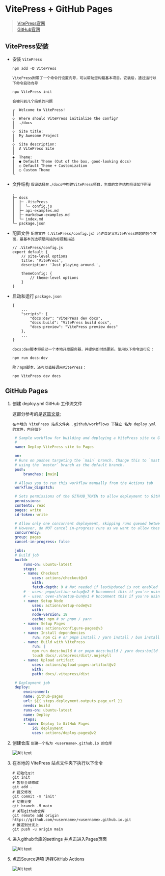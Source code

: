 # VitePress + GitHub Pages

> [VitePress官网](https://vitepress.dev/)  
> [GitHub官网](https://GitHub.com/)

## VitePress安装

* 安装
   `VitePress`

    ```shell
    npm add -D VitePress
    ```

    `VitePress附带了一个命令行设置向导，可以帮助您构建基本项目。安装后，通过运行以下命令启动向导`

    ```shell
    npx VitePress init
    ```

    `会被问到几个简单的问题`

    ```shell
    ┌  Welcome to VitePress!
    │
    ◇  Where should VitePress initialize the config?
    │  ./docs
    │
    ◇  Site title:
    │  My Awesome Project
    │
    ◇  Site description:
    │  A VitePress Site
    │
    ◆  Theme:
    │  ● Default Theme (Out of the box, good-looking docs)
    │  ○ Default Theme + Customization
    │  ○ Custom Theme
    └
    ```

* 文件结构
   `假设选择在./docs中构建VitePress项目，生成的文件结构应该如下所示`

    ```shell
    .
    ├─ docs
    │  ├─ .VitePress
    │  │  └─ config.js
    │  ├─ api-examples.md
    │  ├─ markdown-examples.md
    │  └─ index.md
    └─ package.json
    ```

* 配置文件
   `配置文件（.VitePress/config.js）允许自定义VitePress网站的各个方面，最基本的选项是网站的标题和描述`

    ```shell
    // .VitePress/config.js
    export default {
        // site-level options
        title: 'VitePress',
        description: 'Just playing around.',

        themeConfig: {
            // theme-level options
        }
    }
    ```

* 启动和运行
  `package.json`

    ```shell
    {
        ...
        "scripts": {
            "docs:dev": "VitePress dev docs",
            "docs:build": "VitePress build docs",
            "docs:preview": "VitePress preview docs"
        },
        ...
    }
    ```

    `docs:dev脚本将启动一个本地开发服务器，并提供即时热更新。使用以下命令运行它：`

    ```shell
    npm run docs:dev
    ```

    `除了npm脚本，还可以直接调用VitePress：`

    ```shell
    npx VitePress dev docs
    ```

## GitHub Pages

1. 创建 deploy.yml GitHub 工作流文件

   这部分参考的是[这篇文章](https://notes.tangjiayan.cn/web-build/vitepress/vitepress-github-pages.html);

   `在本地的 VitePress 站点文件夹 .github/workflows 下建立 名为 deploy.yml 的文件，内容如下`

   ```yml
    # Sample workflow for building and deploying a VitePress site to GitHub Pages
    #
    name: Deploy VitePress site to Pages

    on:
    # Runs on pushes targeting the `main` branch. Change this to `master` if you're
    # using the `master` branch as the default branch.
    push:
        branches: [main]

    # Allows you to run this workflow manually from the Actions tab
    workflow_dispatch:

    # Sets permissions of the GITHUB_TOKEN to allow deployment to GitHub Pages
    permissions:
    contents: read
    pages: write
    id-token: write

    # Allow only one concurrent deployment, skipping runs queued between the run in-progress and latest queued.
    # However, do NOT cancel in-progress runs as we want to allow these production deployments to complete.
    concurrency:
    group: pages
    cancel-in-progress: false

    jobs:
    # Build job
    build:
        runs-on: ubuntu-latest
        steps:
        - name: Checkout
            uses: actions/checkout@v3
            with:
            fetch-depth: 0 # Not needed if lastUpdated is not enabled
        # - uses: pnpm/action-setup@v2 # Uncomment this if you're using pnpm
        # - uses: oven-sh/setup-bun@v1 # Uncomment this if you're using Bun
        - name: Setup Node
            uses: actions/setup-node@v3
            with:
            node-version: 18
            cache: npm # or pnpm / yarn
        - name: Setup Pages
            uses: actions/configure-pages@v3
        - name: Install dependencies
            run: npm ci # or pnpm install / yarn install / bun install
        - name: Build with VitePress
            run: |
            npm run docs:build # or pnpm docs:build / yarn docs:build / bun run docs:build
            touch docs/.vitepress/dist/.nojekyll
        - name: Upload artifact
            uses: actions/upload-pages-artifact@v2
            with:
            path: docs/.vitepress/dist

    # Deployment job
    deploy:
        environment:
        name: github-pages
        url: ${{ steps.deployment.outputs.page_url }}
        needs: build
        runs-on: ubuntu-latest
        name: Deploy
        steps:
        - name: Deploy to GitHub Pages
            id: deployment
            uses: actions/deploy-pages@v2
   ```

2. 创建仓库
    `创建一个名为 <username>.github.io 的仓库`

    ![Alt text](../../public/image.png)

3. 在本地的 VitePress 站点文件夹下执行以下命令

    ```shell
    # 初始化git
    git init
    # 暂存全部修改
    git add .
    # 提交修改
    git commit -m 'init'
    # 切换分支
    git branch -M main
    # 关联github仓库
    git remote add origin https://github.com/<username>/<username>.github.io.git
    # 推送到分支上
    git push -u origin main
    ```

4. 进入github仓库的settings 并点击进入Pages页面

   ![Alt text](../../public/image-1.png)

5. 点击Source选项 选择GitHub Actions

   ![Alt text](../../public/image-2.png)
